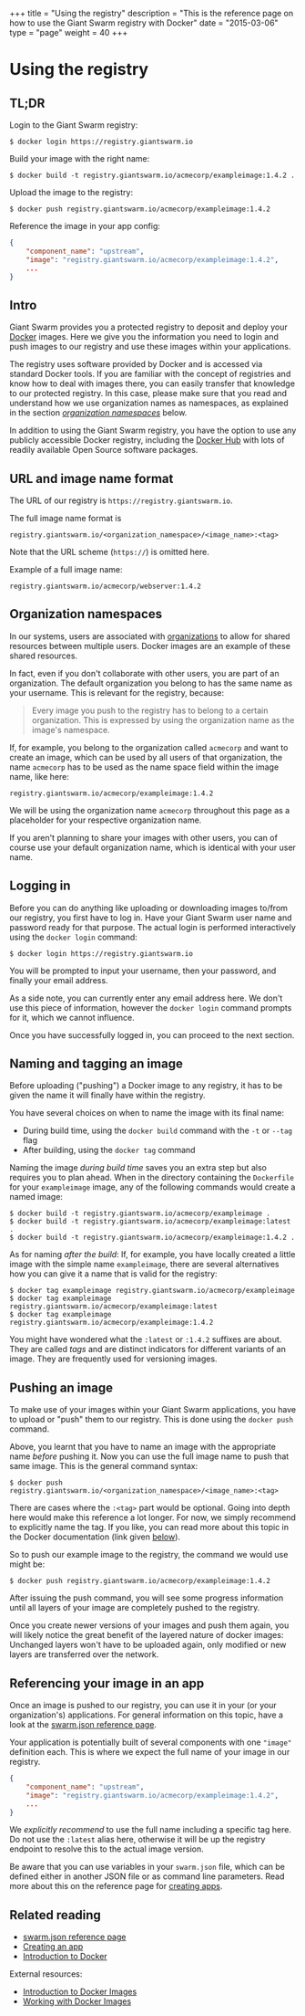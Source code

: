 +++
title = "Using the registry"
description = "This is the reference page on how to use the Giant Swarm registry with Docker"
date = "2015-03-06"
type = "page"
weight = 40
+++

# Using the registry

## TL;DR

Login to the Giant Swarm registry:

```nohighlight
$ docker login https://registry.giantswarm.io
```

Build your image with the right name:

```nohighlight
$ docker build -t registry.giantswarm.io/acmecorp/exampleimage:1.4.2 .
```

Upload the image to the registry:

```nohighlight
$ docker push registry.giantswarm.io/acmecorp/exampleimage:1.4.2
```

Reference the image in your app config:

```json
{
    "component_name": "upstream",
    "image": "registry.giantswarm.io/acmecorp/exampleimage:1.4.2",
    ...
}
```

## Intro

Giant Swarm provides you a protected registry to deposit and deploy your [Docker](https://docker.com/) images. Here we give you the information you need to login and push images to our registry and use these images within your applications.

The registry uses software provided by Docker and is accessed via standard Docker tools. If you are familiar with the concept of registries and know how to deal with images there, you can easily transfer that knowledge to our protected registry. In this case, please make sure that you read and understand how we use organization names as namespaces, as explained in the section [_organization namespaces_](#organization-namespaces) below.

In addition to using the Giant Swarm registry, you have the option to use any publicly accessible Docker registry, including the [Docker Hub](https://registry.hub.docker.com/) with lots of readily available Open Source software packages.

## URL and image name format

The URL of our registry is `https://registry.giantswarm.io`.

The full image name format is

```nohighlight
registry.giantswarm.io/<organization_namespace>/<image_name>:<tag>
```

Note that the URL scheme (`https://`) is omitted here.

Example of a full image name:

```nohighlight
registry.giantswarm.io/acmecorp/webserver:1.4.2
```

## Organization namespaces

In our systems, users are associated with [organizations](/reference/cli/org/) to allow for shared resources between multiple users. Docker images are an example of these shared resources.

In fact, even if you don't collaborate with other users, you are part of an organization. The default organization you belong to has the same name as your username. This is relevant for the registry, because:

> Every image you push to the registry has to belong to a certain organization. This is expressed by using the organization name as the image's namespace.

If, for example, you belong to the organization called `acmecorp` and want to create an image, which can be used by all users of that organization, the name `acmecorp` has to be used as the name space field within the image name, like here:

```nohighlight
registry.giantswarm.io/acmecorp/exampleimage:1.4.2
```

We will be using the organization name `acmecorp` throughout this page as a placeholder for your respective organization name.

If you aren't planning to share your images with other users, you can of course use your default organization name, which is identical with your user name.

## Logging in

Before you can do anything like uploading or downloading images to/from our registry, you first have to log in. Have your Giant Swarm user name and password ready for that purpose. The actual login is performed interactively using the `docker login` command:

```nohighlight
$ docker login https://registry.giantswarm.io
```

You will be prompted to input your username, then your password, and finally your email address.

As a side note, you can currently enter any email address here. We don't use this piece of information, however the `docker login` command prompts for it, which we cannot influence.

Once you have successfully logged in, you can proceed to the next section.

## Naming and tagging an image

Before uploading ("pushing") a Docker image to any registry, it has to be given the name it will finally have within the registry.

You have several choices on when to name the image with its final name:

* During build time, using the `docker build` command with the `-t` or `--tag` flag
* After building, using the `docker tag` command

Naming the image _during build time_ saves you an extra step but also requires you to plan ahead. When in the directory containing the `Dockerfile` for your `exampleimage` image, any of the following commands would create a named image:

```nohighlight
$ docker build -t registry.giantswarm.io/acmecorp/exampleimage .
$ docker build -t registry.giantswarm.io/acmecorp/exampleimage:latest .
$ docker build -t registry.giantswarm.io/acmecorp/exampleimage:1.4.2 .
```

As for naming _after the build_: If, for example, you have locally created a little image with the simple name `exampleimage`, there are several alternatives how you can give it a name that is valid for the registry:

```nohighlight
$ docker tag exampleimage registry.giantswarm.io/acmecorp/exampleimage
$ docker tag exampleimage registry.giantswarm.io/acmecorp/exampleimage:latest
$ docker tag exampleimage registry.giantswarm.io/acmecorp/exampleimage:1.4.2
```

You might have wondered what the `:latest` or `:1.4.2` suffixes are about. They are called _tags_ and are distinct indicators for different variants of an image. They are frequently used for versioning images.

## Pushing an image

To make use of your images within your Giant Swarm applications, you have to upload or "push" them to our registry. This is done using the `docker push` command.

Above, you learnt that you have to name an image with the appropriate name _before_ pushing it. Now you can use the full image name to push that same image. This is the general command syntax:

```nohighlight
$ docker push registry.giantswarm.io/<organization_namespace>/<image_name>:<tag>
```

There are cases where the `:<tag>` part would be optional. Going into depth here would make this reference a lot longer. For now, we simply recommend to explicitly name the tag. If you like, you can read more about this topic in the Docker documentation (link given [below](#related-reading)). 

So to push our example image to the registry, the command we would use might be:

```nohighlight
$ docker push registry.giantswarm.io/acmecorp/exampleimage:1.4.2
```

<!-- TODO: show progress output -->

After issuing the push command, you will see some progress information until all layers of your image are completely pushed to the registry.

Once you create newer versions of your images and push them again, you will likely notice the great benefit of the layered nature of docker images: Unchanged layers won't have to be uploaded again, only modified or new layers are transferred over the network.

## Referencing your image in an app

Once an image is pushed to our registry, you can use it in your (or your organization's) applications. For general information on this topic, have a look at the [swarm.json reference page](/reference/swarm-json/).

Your application is potentially built of several components with one `"image"` definition each. This is where we expect the full name of your image in our registry.

```json
{
    "component_name": "upstream",
    "image": "registry.giantswarm.io/acmecorp/exampleimage:1.4.2",
    ...
}
```

We _explicitly recommend_ to use the full name including a specific tag here. Do not use the `:latest` alias here, otherwise it will be up the registry endpoint to resolve this to the actual image version.

Be aware that you can use variables in your `swarm.json` file, which can be defined either in another JSON file or as command line parameters. Read more about this on the reference page for [creating apps](/reference/cli/create/).

## Related reading

* [swarm.json reference page](/reference/swarm-json/)
* [Creating an app](/reference/cli/create/)
* [Introduction to Docker](/guides/introduction-to-docker/)

External resources:

* [Introduction to Docker Images](https://docs.docker.com/terms/image/)
* [Working with Docker Images](https://docs.docker.com/userguide/dockerimages/)
